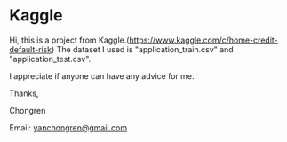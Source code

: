 # Kaggle

Hi, this is a project from Kaggle.(https://www.kaggle.com/c/home-credit-default-risk)
The dataset I used is "application_train.csv" and "application_test.csv".

I appreciate if anyone can have any advice for me.

Thanks,

Chongren

Email: yanchongren@gmail.com
